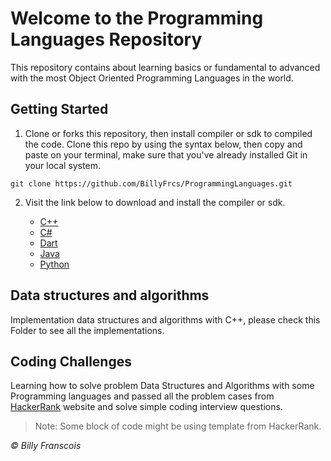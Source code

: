 <h1>Welcome to the Programming Languages Repository</h1>

This repository contains about learning basics or fundamental to advanced with the most Object Oriented Programming Languages in the world.

## Getting Started

1. Clone or forks this repository, then install compiler or sdk to compiled the code. Clone this repo by using the syntax below, then copy and paste on your terminal, make sure that you've already installed <a style = "text-decoration:none;" href = "https://git-scm.com/">Git</a> in your local system.

```
git clone https://github.com/BillyFrcs/ProgrammingLanguages.git
```

2. Visit the link below to download and install the compiler or sdk.

   - [C++](https://sourceforge.net/projects/mingw-w64/)
   - [C# ](https://dotnet.microsoft.com/download)
   - [Dart](http://gekorm.com/dart-windows/)
   - [Java](https://www.oracle.com/java/technologies/javase-downloads.html)
   - [Python](https://www.python.org/downloads/)

## Data structures and algorithms

Implementation data structures and algorithms with C++, please check this <a style = "text-decoration:none;" href = "https://github.com/BillyFrcs/ProgrammingLanguages/tree/master/CPlusPlus/Data%20Structures%20And%20Algorithms">Folder</a> to see all the implementations.

## Coding Challenges

Learning how to solve problem Data Structures and Algorithms with some Programming languages and passed all the problem cases from [HackerRank](https://www.hackerrank.com/dashboard) website and solve simple coding interview questions.

> Note: Some block of code might be using template from HackerRank.

<i> © Billy Franscois </i>
